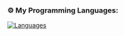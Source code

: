 ### ⚙️ My Programming Languages: 
<div> 
 
<a href="https://github.com/theDmitr" align="left"><img src="https://github-readme-stats.vercel.app/api/top-langs/?username=theDmitr&langs_count=100&title_color=0891b2&text_color=ffffff&icon_color=0891b2&bg_color=1c1917&hide_border=true&locale=en&custom_title=Top%20%Languages" alt="Languages" /></a> 
</div>
